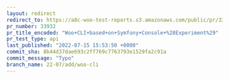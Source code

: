 ```yaml
---
layout: redirect
redirect_to: https://a8c-woo-test-reports.s3.amazonaws.com/public/pr/33932/api/index.html
pr_number: 33932
pr_title_encoded: "Woo+CLI+based+on+Symfony+Console+%28Experiment%29"
pr_test_type: api
last_published: "2022-07-15 15:53:50 +0000"
commit_sha: 8b44d37dae693c2ff769c7763793e1529fa2c91a
commit_message: "Typo"
branch_name: 22-07/add/woo-cli
---
```

